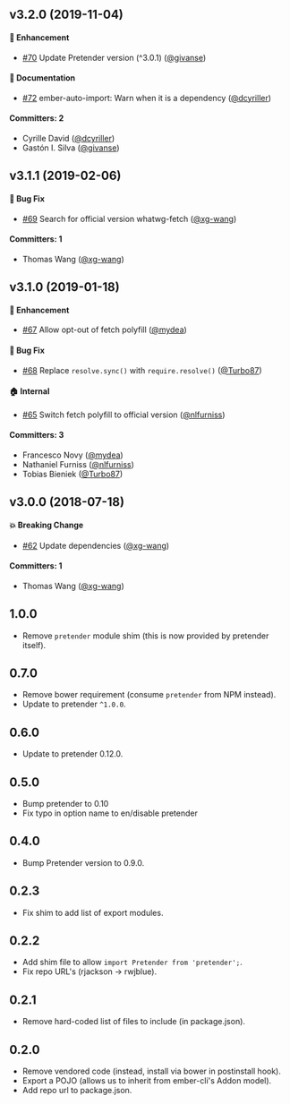 ## v3.2.0 (2019-11-04)

#### :rocket: Enhancement
* [#70](https://github.com/rwjblue/ember-cli-pretender/pull/70) Update Pretender version (^3.0.1) ([@givanse](https://github.com/givanse))

#### :memo: Documentation
* [#72](https://github.com/rwjblue/ember-cli-pretender/pull/72) ember-auto-import: Warn when it is a dependency ([@dcyriller](https://github.com/dcyriller))

#### Committers: 2
- Cyrille David ([@dcyriller](https://github.com/dcyriller))
- Gastón I. Silva ([@givanse](https://github.com/givanse))

## v3.1.1 (2019-02-06)

#### :bug: Bug Fix
* [#69](https://github.com/rwjblue/ember-cli-pretender/pull/69) Search for official version whatwg-fetch ([@xg-wang](https://github.com/xg-wang))

#### Committers: 1
- Thomas Wang ([@xg-wang](https://github.com/xg-wang))

## v3.1.0 (2019-01-18)

#### :rocket: Enhancement
* [#67](https://github.com/rwjblue/ember-cli-pretender/pull/67) Allow opt-out of fetch polyfill ([@mydea](https://github.com/mydea))

#### :bug: Bug Fix
* [#68](https://github.com/rwjblue/ember-cli-pretender/pull/68) Replace `resolve.sync()` with `require.resolve()` ([@Turbo87](https://github.com/Turbo87))

#### :house: Internal
* [#65](https://github.com/rwjblue/ember-cli-pretender/pull/65) Switch fetch polyfill to official version ([@nlfurniss](https://github.com/nlfurniss))

#### Committers: 3
- Francesco Novy ([@mydea](https://github.com/mydea))
- Nathaniel Furniss ([@nlfurniss](https://github.com/nlfurniss))
- Tobias Bieniek ([@Turbo87](https://github.com/Turbo87))


## v3.0.0 (2018-07-18)

#### :boom: Breaking Change
* [#62](https://github.com/rwjblue/ember-cli-pretender/pull/62) Update dependencies ([@xg-wang](https://github.com/xg-wang))

#### Committers: 1
- Thomas Wang ([@xg-wang](https://github.com/xg-wang))

## 1.0.0

* Remove `pretender` module shim (this is now provided by pretender itself).

## 0.7.0

* Remove bower requirement (consume `pretender` from NPM instead).
* Update to pretender `^1.0.0`.

## 0.6.0

* Update to pretender 0.12.0.

## 0.5.0

* Bump pretender to 0.10
* Fix typo in option name to en/disable pretender

## 0.4.0

* Bump Pretender version to 0.9.0.

## 0.2.3

* Fix shim to add list of export modules.

## 0.2.2

* Add shim file to allow `import Pretender from 'pretender';`.
* Fix repo URL's (rjackson -> rwjblue).

## 0.2.1

* Remove hard-coded list of files to include (in package.json).

## 0.2.0

* Remove vendored code (instead, install via bower in postinstall hook).
* Export a POJO (allows us to inherit from ember-cli's Addon model).
* Add repo url to package.json.
